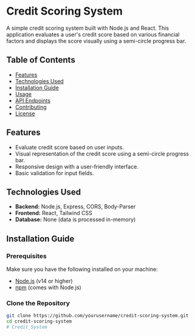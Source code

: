 # Credit Scoring System

A simple credit scoring system built with Node.js and React. This application evaluates a user's credit score based on various financial factors and displays the score visually using a semi-circle progress bar.

## Table of Contents

- [Features](#features)
- [Technologies Used](#technologies-used)
- [Installation Guide](#installation-guide)
- [Usage](#usage)
- [API Endpoints](#api-endpoints)
- [Contributing](#contributing)
- [License](#license)

## Features

- Evaluate credit score based on user inputs.
- Visual representation of the credit score using a semi-circle progress bar.
- Responsive design with a user-friendly interface.
- Basic validation for input fields.

## Technologies Used

- **Backend:** Node.js, Express, CORS, Body-Parser
- **Frontend:** React, Tailwind CSS
- **Database:** None (data is processed in-memory)

## Installation Guide

### Prerequisites

Make sure you have the following installed on your machine:

- [Node.js](https://nodejs.org/) (v14 or higher)
- [npm](https://www.npmjs.com/) (comes with Node.js)

### Clone the Repository

```bash
git clone https://github.com/yourusername/credit-scoring-system.git
cd credit-scoring-system
# Credit_System
